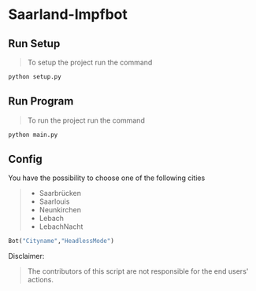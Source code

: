 # Saarland-Impfbot


## Run Setup
> To setup the project run the command 
``` python
python setup.py
```

## Run Program
> To run the project run the command 
``` python
python main.py
```
## Config
You have the possibility to choose one of the following cities
 > - Saarbrücken
 > - Saarlouis
 > - Neunkirchen
 > - Lebach
 > - LebachNacht
 
```python
Bot("Cityname","HeadlessMode")
```

Disclaimer:
> The contributors of this script are not responsible for the end users' actions.
